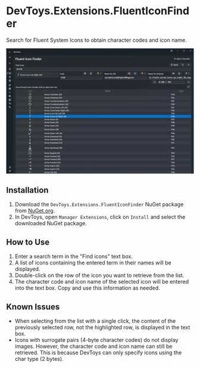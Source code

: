# DevToys.Extensions.FluentIconFinder

Search for Fluent System Icons to obtain character codes and icon name.

![fluent-icon-finder](https://raw.githubusercontent.com/pierre3/DevToys.Extensions.FluentIconFinder/master/img/fluent-icon-finder.png)

## Installation

1. Download the `DevToys.Extensions.FluentIconFinder` NuGet package from [NuGet.org](https://www.nuget.org/packages/DevToys.Extensions.FluentIconFinder).
1. In DevToys, open `Manager Extensions`, click on `Install` and select the downloaded NuGet package.

## How to Use
1. Enter a search term in the "Find icons" text box.
2. A list of icons containing the entered term in their names will be displayed.
3. Double-click on the row of the icon you want to retrieve from the list.
4. The character code and icon name of the selected icon will be entered into the text box. Copy and use this information as needed.

## Known Issues
- When selecting from the list with a single click, the content of the previously selected row, not the highlighted row, is displayed in the text box.
- Icons with surrogate pairs (4-byte character codes) do not display images. However, the character code and icon name can still be retrieved. This is because DevToys can only specify icons using the char type (2 bytes).

